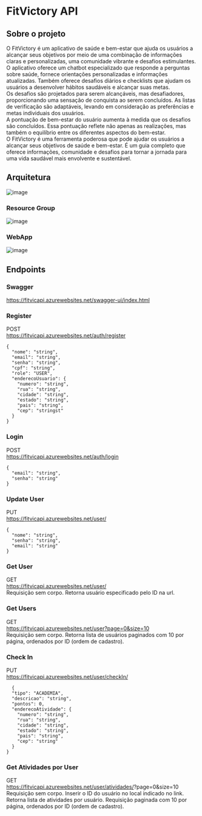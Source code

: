 ﻿# FitVictory API

## Sobre o projeto  

O FitVictory é um aplicativo de saúde e bem-estar que ajuda os usuários a alcançar seus objetivos por meio de uma combinação de informações claras e personalizadas, uma comunidade vibrante e desafios estimulantes.  
O aplicativo oferece um chatbot especializado que responde a perguntas sobre saúde, fornece orientações personalizadas e informações atualizadas. Também oferece desafios diários e checklists que ajudam os usuários a desenvolver hábitos saudáveis e alcançar suas metas.  
Os desafios são projetados para serem alcançáveis, mas desafiadores, proporcionando uma sensação de conquista ao serem concluídos. As listas de verificação são adaptáveis, levando em consideração as preferências e metas individuais dos usuários.  
A pontuação de bem-estar do usuário aumenta à medida que os desafios são concluídos. Essa pontuação reflete não apenas as realizações, mas também o equilíbrio entre os diferentes aspectos do bem-estar.  
O FitVictory é uma ferramenta poderosa que pode ajudar os usuários a alcançar seus objetivos de saúde e bem-estar. É um guia completo que oferece informações, comunidade e desafios para tornar a jornada para uma vida saudável mais envolvente e sustentável.  


## Arquitetura 
![image](https://github.com/trcosta97/GS-DEVOPS2/assets/101136329/9a36208b-67be-4925-a5c0-8e03447dc2cd)

### Resource Group
![image](https://github.com/trcosta97/GS-DEVOPS2/assets/101136329/9c7f825c-fa03-4824-864b-651f01c5b442)

### WebApp
![image](https://github.com/trcosta97/GS-DEVOPS2/assets/101136329/711320d6-1699-4d23-a7bc-93b5eff85a95)


 ## Endpoints

 ### Swagger
https://fitvicapi.azurewebsites.net/swagger-ui/index.html  

### Register
POST  
https://fitvicapi.azurewebsites.net/auth/register   
```console
{
  "nome": "string",
  "email": "string",
  "senha": "string",
  "cpf": "string",
  "role": "USER",
  "enderecoUsuario": {
    "numero": "string",
    "rua": "string",
    "cidade": "string",
    "estado": "string",
    "pais": "string",
    "cep": "stringst"
  }
}
```

### Login
POST  
https://fitvicapi.azurewebsites.net/auth/login     
```console
{
  "email": "string",
  "senha": "string"
}
```

### Update User
PUT  
https://fitvicapi.azurewebsites.net/user/<IdUsuario>    
```console
{
  "nome": "string",
  "senha": "string",
  "email": "string"
}
```

### Get User
GET  
https://fitvicapi.azurewebsites.net/user/<IdUsuario>  
Requisição sem corpo. Retorna usuário especificado pelo ID na url.  

### Get Users
GET  
https://fitvicapi.azurewebsites.net/user?page=0&size=10    
Requisição sem corpo. Retorna lista de usuários paginados com 10 por página, ordenados por ID (ordem de cadastro).

### Check In
PUT  
https://fitvicapi.azurewebsites.net/user/checkIn/<IdUsuario>    
```console
  {
  "tipo": "ACADEMIA",
  "descricao": "string",
  "pontos": 0,
  "enderecoAtividade": {
    "numero": "string",
    "rua": "string",
    "cidade": "string",
    "estado": "string",
    "pais": "string",
    "cep": "string"
  }
}
```

### Get Atividades por User
GET  
https://fitvicapi.azurewebsites.net/user/atividades/<IdUsuario>?page=0&size=10    
Requisição sem corpo. Inserir o ID do usuário no local indicado no link. Retorna lista de atividades por usuário. Requisição paginada com 10 por página, ordenados por ID (ordem de cadastro).
